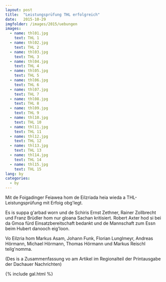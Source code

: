 ```yaml
---
layout: post
title:  "Leistungsprüfung THL erfolgreich"
date:   2015-10-29
imgfolder: /images/2015/uebungen
images:
  - name: thl01.jpg
    text: THL 1
  - name: thl02.jpg
    text: THL 2
  - name: thl03.jpg
    text: THL 3
  - name: thl04.jpg
    text: THL 4
  - name: thl05.jpg
    text: THL 5
  - name: thl06.jpg
    text: THL 6
  - name: thl07.jpg
    text: THL 7
  - name: thl08.jpg
    text: THL 8
  - name: thl09.jpg
    text: THL 9
  - name: thl10.jpg
    text: THL 10
  - name: thl11.jpg
    text: THL 11
  - name: thl12.jpg
    text: THL 12
  - name: thl13.jpg
    text: THL 13
  - name: thl14.jpg
    text: THL 14
  - name: thl15.jpg
    text: THL 15
lang: by
categories:
  - by
---
```


Mit de Foigadinger Feiawea hom de Eilzriada heia wieda a THL-Leistungsprüfung mit Erfoig obg'legt.

Es is suppa g'arbad worn und de Schiris Ernst Zethner, Rainer Zollbrecht und Franz Brüdler hom nur gloana Sachan kritisiert. Robert Axter hod si bei da Gmoa fürd Einsatzbereitschaft bedankt und de Mannschaft zum Essn beim Hubert danooch eig'loon.

Vo Eilzria hom Markus Asam, Johann Funk, Florian Lunglmeyr, Andreas Hörmann, Michael Hörmann, Thomas Hörmann und Markus Reischl teilg'nomma.

(Des is a Zusammenfassung vo am Artikel im Regionalteil der Printausgabe der Dachauer Nachrichten)

{% include gal.html %}

